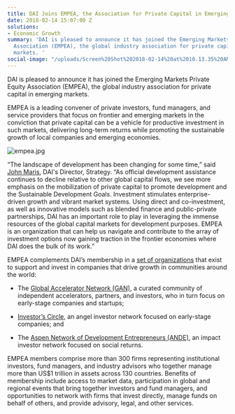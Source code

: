 ```yaml
---
title: DAI Joins EMPEA, the Association for Private Capital in Emerging Markets
date: 2018-02-14 15:07:00 Z
solutions:
- Economic Growth
summary: 'DAI is pleased to announce it has joined the Emerging Markets Private Equity
  Association (EMPEA), the global industry association for private capital in emerging
  markets. '
social-image: "/uploads/Screen%20Shot%202018-02-14%20at%2010.13.35%20AM.png"
---
```


DAI is pleased to announce it has joined the Emerging Markets Private Equity Association (EMPEA), the global industry association for private capital in emerging markets.

EMPEA is a leading convener of private investors, fund managers, and service providers that focus on frontier and emerging markets in the conviction that private capital can be a vehicle for productive investment in such markets, delivering long-term returns while promoting the sustainable growth of local companies and emerging economies.

![empea.jpg](/uploads/empea.jpg)

“The landscape of development has been changing for some time,” said [John Maris](https://www.dai.com/who-we-are/our-team/john-maris), DAI's Director, Strategy. “As official development assistance continues to decline relative to other global capital flows, we see more emphasis on the mobilization of private capital to promote development and the Sustainable Development Goals. Investment stimulates enterprise-driven growth and vibrant market systems. Using direct and co-investment, as well as innovative models such as blended finance and public-private partnerships, DAI has an important role to play in leveraging the immense resources of the global capital markets for development purposes. EMPEA is an organization that can help us navigate and contribute to the array of investment options now gaining traction in the frontier economies where DAI does the bulk of its work.”

EMPEA complements DAI’s membership in a [set of organizations](https://www.dai.com/news/dai-joins-investors-circle-ande-global-leaders-in-mobilizing-investment-and-capital-for-small-and-growing-businesses) that exist to support and invest in companies that drive growth in communities around the world:

* The [Global Accelerator Network (GAN)](https://www.gan.co/), a curated community of independent accelerators, partners, and investors, who in turn focus on early-stage companies and startups;

* [Investor’s Circle](http://investorscircle.net/), an angel investor network focused on early-stage companies; and

* The [Aspen Network of Development Entrepreneurs (ANDE)](http://www.andeglobal.org/), an impact investor network focused on social returns.

EMPEA members comprise more than 300 firms representing institutional investors, fund managers, and industry advisors who together manage more than US$1 trillion in assets across 130 countries. Benefits of membership include access to market data, participation in global and regional events that bring together investors and fund managers, and opportunities to network with firms that invest directly, manage funds on behalf of others, and provide advisory, legal, and other services.